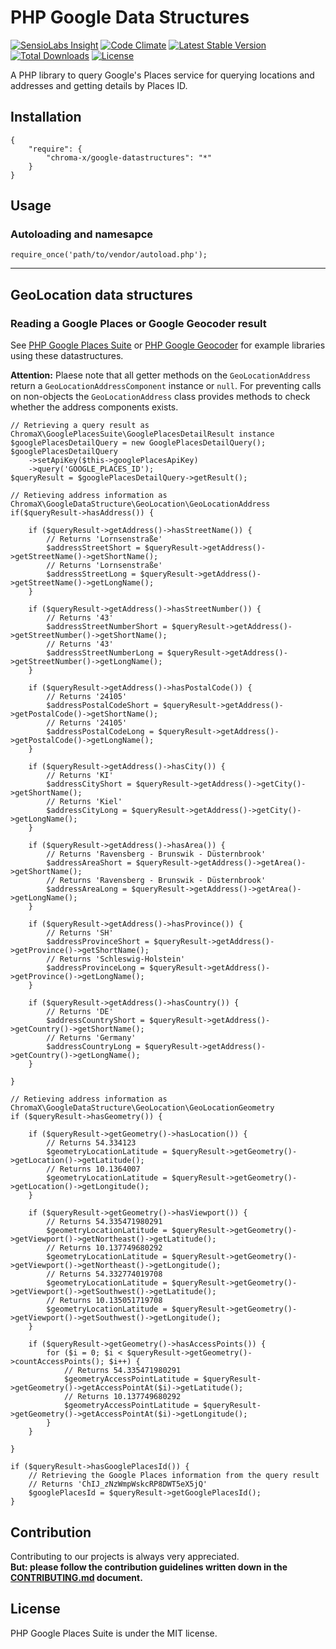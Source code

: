 # PHP Google Data Structures

[![SensioLabs Insight](https://img.shields.io/sensiolabs/i/ac6d58da-a89f-4785-b5c6-d6767ce7f8ca.svg)](https://insight.sensiolabs.com/projects/ac6d58da-a89f-4785-b5c6-d6767ce7f8ca)
[![Code Climate](https://codeclimate.com/github/chroma-x/php-google-datastructures/badges/gpa.svg)](https://codeclimate.com/github/chroma-x/php-google-datastructures)
[![Latest Stable Version](https://poser.pugx.org/chroma-x/google-datastructures/v/stable)](https://packagist.org/packages/chroma-x/google-datastructures)
[![Total Downloads](https://poser.pugx.org/chroma-x/google-datastructures/downloads)](https://packagist.org/packages/chroma-x/google-datastructures)
[![License](https://poser.pugx.org/chroma-x/google-datastructures/license)](https://packagist.org/packages/chroma-x/google-datastructures)

A PHP library to query Google's Places service for querying locations and addresses and getting details by Places ID.

## Installation

```{json}
{
   	"require": {
        "chroma-x/google-datastructures": "*"
    }
}
```

## Usage

### Autoloading and namesapce

```{php}  
require_once('path/to/vendor/autoload.php');
```

---

## GeoLocation data structures

### Reading a Google Places or Google Geocoder result

See [PHP Google Places Suite](https://github.com/chroma-x/php-google-places-suite) or [PHP Google Geocoder](https://github.com/chroma-x/php-google-geocoder) for example libraries using these datastructures.

**Attention:** Plaese note that all getter methods on the `GeoLocationAddress` return a `GeoLocationAddressComponent` instance or `null`. For preventing calls on non-objects the `GeoLocationAddress` class provides methods to check whether the address components exists. 

```{php}
// Retrieving a query result as ChromaX\GooglePlacesSuite\GooglePlacesDetailResult instance
$googlePlacesDetailQuery = new GooglePlacesDetailQuery();
$googlePlacesDetailQuery
	->setApiKey($this->googlePlacesApiKey)
	->query('GOOGLE_PLACES_ID');
$queryResult = $googlePlacesDetailQuery->getResult();

// Retieving address information as ChromaX\GoogleDataStructure\GeoLocation\GeoLocationAddress
if($queryResult->hasAddress()) {

	if ($queryResult->getAddress()->hasStreetName()) {
		// Returns 'Lornsenstraße'
		$addressStreetShort = $queryResult->getAddress()->getStreetName()->getShortName();
		// Returns 'Lornsenstraße'
		$addressStreetLong = $queryResult->getAddress()->getStreetName()->getLongName();
	}

	if ($queryResult->getAddress()->hasStreetNumber()) {
		// Returns '43'
		$addressStreetNumberShort = $queryResult->getAddress()->getStreetNumber()->getShortName();
		// Returns '43'
		$addressStreetNumberLong = $queryResult->getAddress()->getStreetNumber()->getLongName();
	}

	if ($queryResult->getAddress()->hasPostalCode()) {
		// Returns '24105'
		$addressPostalCodeShort = $queryResult->getAddress()->getPostalCode()->getShortName();
		// Returns '24105'
		$addressPostalCodeLong = $queryResult->getAddress()->getPostalCode()->getLongName();
	}

	if ($queryResult->getAddress()->hasCity()) {
		// Returns 'KI'
		$addressCityShort = $queryResult->getAddress()->getCity()->getShortName();
		// Returns 'Kiel'
		$addressCityLong = $queryResult->getAddress()->getCity()->getLongName();
	}

	if ($queryResult->getAddress()->hasArea()) {
		// Returns 'Ravensberg - Brunswik - Düsternbrook'
		$addressAreaShort = $queryResult->getAddress()->getArea()->getShortName();
		// Returns 'Ravensberg - Brunswik - Düsternbrook'
		$addressAreaLong = $queryResult->getAddress()->getArea()->getLongName();
	}

	if ($queryResult->getAddress()->hasProvince()) {
		// Returns 'SH'
		$addressProvinceShort = $queryResult->getAddress()->getProvince()->getShortName();
		// Returns 'Schleswig-Holstein'
		$addressProvinceLong = $queryResult->getAddress()->getProvince()->getLongName();
	}

	if ($queryResult->getAddress()->hasCountry()) {
		// Returns 'DE'
		$addressCountryShort = $queryResult->getAddress()->getCountry()->getShortName();
		// Returns 'Germany'
		$addressCountryLong = $queryResult->getAddress()->getCountry()->getLongName();
	}

}

// Retieving address information as ChromaX\GoogleDataStructure\GeoLocation\GeoLocationGeometry
if ($queryResult->hasGeometry()) {

	if ($queryResult->getGeometry()->hasLocation()) {
		// Returns 54.334123
		$geometryLocationLatitude = $queryResult->getGeometry()->getLocation()->getLatitude();
		// Returns 10.1364007
		$geometryLocationLatitude = $queryResult->getGeometry()->getLocation()->getLongitude();
	}

	if ($queryResult->getGeometry()->hasViewport()) {
		// Returns 54.335471980291
		$geometryLocationLatitude = $queryResult->getGeometry()->getViewport()->getNortheast()->getLatitude();
		// Returns 10.137749680292
		$geometryLocationLatitude = $queryResult->getGeometry()->getViewport()->getNortheast()->getLongitude();
		// Returns 54.332774019708
		$geometryLocationLatitude = $queryResult->getGeometry()->getViewport()->getSouthwest()->getLatitude();
		// Returns 10.135051719708
		$geometryLocationLatitude = $queryResult->getGeometry()->getViewport()->getSouthwest()->getLongitude();
	}

	if ($queryResult->getGeometry()->hasAccessPoints()) {
		for ($i = 0; $i < $queryResult->getGeometry()->countAccessPoints(); $i++) {
			// Returns 54.335471980291
			$geometryAccessPointLatitude = $queryResult->getGeometry()->getAccessPointAt($i)->getLatitude();
			// Returns 10.137749680292
			$geometryAccessPointLatitude = $queryResult->getGeometry()->getAccessPointAt($i)->getLongitude();
		}
	}

}

if ($queryResult->hasGooglePlacesId()) {
	// Retrieving the Google Places information from the query result
	// Returns 'ChIJ_zNzWmpWskcRP8DWT5eX5jQ'
	$googlePlacesId = $queryResult->getGooglePlacesId();
}
```

## Contribution

Contributing to our projects is always very appreciated.  
**But: please follow the contribution guidelines written down in the [CONTRIBUTING.md](https://github.com/chroma-x/php-google-datastructures/blob/master/CONTRIBUTING.md) document.**

## License

PHP Google Places Suite is under the MIT license.
